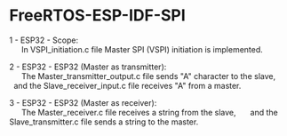 # FreeRTOS-ESP-IDF-SPI
1 - ESP32 - Scope:<br> 
    &emsp;&nbsp;&nbsp;In VSPI_initiation.c file Master SPI (VSPI) initiation is implemented.
    
2 - ESP32 - ESP32 (Master as transmitter):<br> 
    &emsp;&nbsp;&nbsp;The Master_transmitter_output.c file sends "A" character to the slave, 
    &emsp;&nbsp;&nbsp;and the Slave_receiver_input.c file receives "A" from a master.
    
3 - ESP32 - ESP32 (Master as receiver):<br> 
    &emsp;&nbsp;&nbsp;The Master_receiver.c file receives a string from the slave, 
    &emsp;&nbsp;&nbsp;and the Slave_transmitter.c file sends a string to the master.
